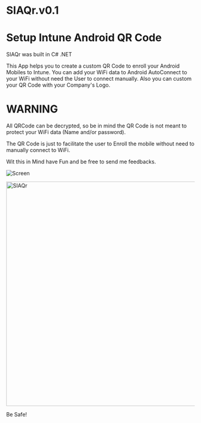 # SIAQr.v0.1
# Setup Intune Android QR Code

SIAQr was built in C# .NET

This App helps you to create a custom QR Code to enroll your Android Mobiles to Intune.
You can add your WiFi data to Android AutoConnect to your WiFi without need the User to connect manually.
Also you can custom your QR Code with your Company's Logo.

# WARNING
All QRCode can be decrypted, so be in mind the QR Code is not meant to protect your WiFi data (Name and/or password).

The QR Code is just to facilitate the user to Enroll the mobile without need to manually connect to WiFi.

Wit this in Mind have Fun and be free to send me feedbacks.

![Screen](https://github.com/sibranda/SIAQr/assets/62342144/a4aa51c6-9417-4954-8b40-e0e9d03509b6)

<img width="600" alt="SIAQr" src="https://github.com/sibranda/SIAQr/assets/62342144/a4aa51c6-9417-4954-8b40-e0e9d03509b6">

Be Safe!
